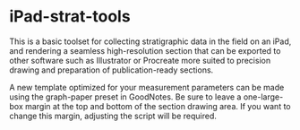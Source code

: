 # iPad-strat-tools

This is a basic toolset for collecting stratigraphic data in the field
on an iPad, and rendering a seamless high-resolution section that can
be exported to other software such as Illustrator or Procreate more
suited to precision drawing and preparation of publication-ready sections.

A new template optimized for your measurement parameters can be made using the
graph-paper preset in GoodNotes. Be sure to leave a one-large-box margin at the
top and bottom of the section drawing area. If you want to change this margin,
adjusting the script will be required.

